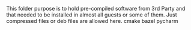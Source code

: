 This folder purpose is to hold pre-compiled software from 3rd Party and that needed to be installed in almost all guests or some of them.
Just compressed files or deb files are allowed here.
cmake
bazel
pycharm
